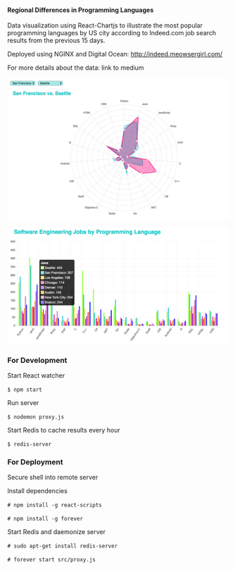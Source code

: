 #### Regional Differences in Programming Languages

Data visualization using React-Chartjs to illustrate the most popular programming languages by US city according to Indeed.com job search results from the previous 15 days.

Deployed using NGINX and Digital Ocean: http://indeed.meowsergirl.com/

For more details about the data: link to medium

[![Chart](https://github.com/loopDelicious/indeed/blob/master/radar.png)](http://www.indeed.meowsergirl.com/#city-compare)

[![Chart](https://github.com/loopDelicious/indeed/blob/master/bar.png)](http://www.indeed.meowsergirl.com/#all-cities)


### For Development

Start React watcher
   
   `$ npm start`  

Run server
   
   `$ nodemon proxy.js`
   
Start Redis to cache results every hour
   
   `$ redis-server`
   
### For Deployment

Secure shell into remote server
    
Install dependencies

   `# npm install -g react-scripts`
   
   `# npm install -g forever`
   
Start Redis and daemonize server

   `# sudo apt-get install redis-server`
   
   `# forever start src/proxy.js`
   
  
